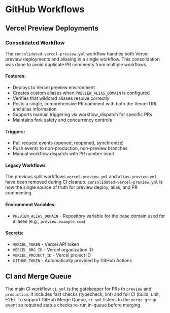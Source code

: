 # GitHub Workflows

## Vercel Preview Deployments

### Consolidated Workflow

The `consolidated-vercel-preview.yml` workflow handles both Vercel preview deployments and aliasing in a single workflow. This consolidation was done to avoid duplicate PR comments from multiple workflows.

#### Features:

- Deploys to Vercel preview environment
- Creates custom aliases when `PREVIEW_ALIAS_DOMAIN` is configured
- Verifies that wildcard aliases resolve correctly
- Posts a single, comprehensive PR comment with both the Vercel URL and alias information
- Supports manual triggering via workflow_dispatch for specific PRs
- Maintains fork safety and concurrency controls

#### Triggers:

- Pull request events (opened, reopened, synchronize)
- Push events to non-production, non-preview branches
- Manual workflow dispatch with PR number input

#### Legacy Workflows

The previous split workflows `vercel-preview.yml` and `alias-preview.yml` have been removed during CI cleanup. `consolidated-vercel-preview.yml` is now the single source of truth for preview deploy, alias, and PR commenting.

#### Environment Variables:

- `PREVIEW_ALIAS_DOMAIN` - Repository variable for the base domain used for aliases (e.g., `preview.example.com`)

#### Secrets:

- `VERCEL_TOKEN` - Vercel API token
- `VERCEL_ORG_ID` - Vercel organization ID
- `VERCEL_PROJECT_ID` - Vercel project ID
- `GITHUB_TOKEN` - Automatically provided by GitHub Actions

## CI and Merge Queue

The main CI workflow `ci.yml` is the gatekeeper for PRs to `preview` and `production`. It includes fast checks (typecheck, lint) and full CI (build, unit, E2E). To support GitHub Merge Queue, `ci.yml` listens to the `merge_group` event so required status checks re-run in-queue before merging.
